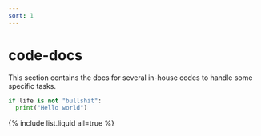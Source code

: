 ```yaml
---
sort: 1
---
```


# code-docs

This section contains the docs for several in-house codes to handle some specific tasks.

```python
if life is not "bullshit":
  print("Hello world")
```

{% include list.liquid all=true %}
